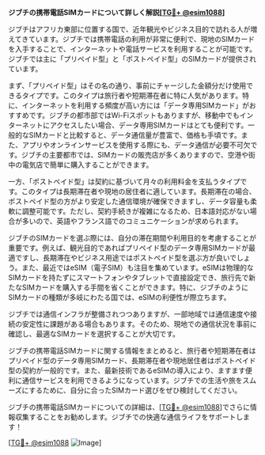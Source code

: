 **ジブチの携帯電話SIMカードについて詳しく解説[[TG💪+ @esim1088](https://t.me/s/esim1088)]**

ジブチはアフリカ東部に位置する国で、近年観光やビジネス目的で訪れる人が増えてきています。ジブチでは携帯電話の利用が非常に便利で、現地のSIMカードを入手することで、インターネットや電話サービスを利用することが可能です。ジブチでは主に「プリペイド型」と「ポストペイド型」のSIMカードが提供されています。

まず、「プリペイド型」はその名の通り、事前にチャージした金額分だけ使用できるタイプです。このタイプは旅行者や短期滞在者に特に人気があります。特に、インターネットを利用する頻度が高い方には「データ専用SIMカード」がおすすめです。ジブチの都市部ではWi-Fiスポットもありますが、移動中でもインターネットにアクセスしたい場合、データ専用SIMカードはとても便利です。一般的なSIMカードと比較すると、データ通信量が豊富で、価格も手頃です。また、アプリやオンラインサービスを使用する際にも、データ通信が必要不可欠です。ジブチの主要都市では、SIMカードの販売店が多くありますので、空港や街中の電気店で簡単に購入することができます。

一方、「ポストペイド型」は契約に基づいて月々の利用料金を支払うタイプです。このタイプは長期滞在者や現地の居住者に適しています。長期滞在の場合、ポストペイド型の方がより安定した通信環境が確保できますし、データ容量も柔軟に調整可能です。ただし、契約手続きが複雑になるため、日本語対応がない場合が多いので、英語やフランス語でのコミュニケーションが求められます。

ジブチのSIMカードを選ぶ際には、自分の滞在期間や利用目的を考慮することが重要です。例えば、観光目的であればプリペイド型のデータ専用SIMカードが最適ですし、長期滞在やビジネス用途ではポストペイド型を選ぶ方が良いでしょう。また、最近ではeSIM（電子SIM）も注目を集めています。eSIMは物理的なSIMカードを持たずにスマートフォンやタブレットで直接設定でき、旅行先で新たなSIMカードを購入する手間を省くことができます。特に、ジブチのようにSIMカードの種類が多岐にわたる国では、eSIMの利便性が際立ちます。

ジブチでは通信インフラが整備されつつありますが、一部地域では通信速度や接続の安定性に課題がある場合もあります。そのため、現地での通信状況を事前に確認し、最適なSIMカードを選択することが大切です。

ジブチの携帯電話SIMカードに関する情報をまとめると、旅行者や短期滞在者はプリペイド型のデータ専用SIMカード、長期滞在者や現地居住者はポストペイド型の契約が一般的です。また、最新技術であるeSIMの導入により、ますます便利に通信サービスを利用できるようになっています。ジブチでの生活や旅をスムーズにするために、自分に合ったSIMカード選びをぜひ検討してください。

ジブチの携帯電話SIMカードについての詳細は、[[TG💪+ @esim1088](https://t.me/s/esim1088)]でさらに情報収集することをお勧めします。ジブチでの快適な通信ライフをサポートします！

[[TG💪+ @esim1088](https://t.me/s/esim1088) ![Image](https://i.postimg.cc/Y0z9fWf4/image.png)]